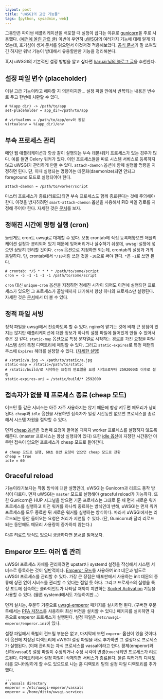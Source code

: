```yaml
---
layout: post
title: "uWSGI의 고급 기능들"
tags: [python, sysadmin, web]
---
```


그동안은 파이썬 애플리케이션을 배포할 때 설정이 쉽다는 이유로 [gunicorn](http://gunicorn.org/)을 주로 사용했다. ([예전에 올린 관련 글](http://dittos.github.io/2014/09/21/python-web-app-deploy/)) 이번에 우연히 [uWSGI](http://uwsgi-docs.readthedocs.org/)의 여러가지 기능에 대해 알게 되었는데, 호기심이 생겨 문서를 읽으면서 이것저것 적용해보았다. [공식 문서](http://uwsgi-docs.readthedocs.org/)가 잘 쓰여있긴 하지만 워낙 기능이 방대해서 유용할만한 기능을 정리해본다.

혹시 uWSGI의 기본적인 설정 방법을 알고 싶다면 [haruair님의 블로그 글](http://haruair.com/blog/1900)을 추천한다.


## 설정 파일 변수 (placeholder)

이걸 고급 기능이라고 해야할 지 의문이지만... 설정 파일 안에서 반복되는 내용은 변수로 두고 한번에 치환할 수 있다.

```
# %(app_dir) -> /path/to/app
set-placeholder = app_dir=/path/to/app

# virtualenv = /path/to/app/env와 동일
virtualenv = %(app_dir)/env
```


## 부속 프로세스 관리

메인 웹 애플리케이션과 항상 같이 실행되는 부속 데몬/워커 프로세스가 있는 경우가 많다. 예를 들면 Celery 워커가 있다. 이런 프로세스들을 따로 시스템 서비스로 등록하지 않고 uWSGI가 관리하게 만들 수 있다. `attach-daemon` 옵션에 함께 실행할 명령을 지정하면 된다. 단, 이때 실행되는 명령어는 데몬화(daemonize)되면 안되고 foreground 모드로 실행되어야 한다.

```
attach-daemon = /path/to/worker/script
```

마스터 프로세스가 종료(리로드)되면 부속 프로세스도 함께 종료된다는 것에 주의해야 한다. 이것을 방지하려면 `smart-attach-daemon` 옵션을 사용해서 PID 파일 경로를 지정해 주어야 한다. 자세한 것은 [문서](http://uwsgi-docs.readthedocs.org/en/latest/AttachingDaemons.html)를 보자.


## 정해진 시간에 명령 실행 (cron)

놀랍게도 cron도 uwsgi로 대체할 수 있다. 보통 crontab에 직접 등록해놓으면 애플리케이션 설정과 분리되어 있기 때문에 잊어버리거나 실수하기 쉬운데, uwsgi 설정에 넣으면 상당히 편리할 것이다. `cron` 옵션으로 지정하면 되는데, crontab의 설정과 거의 동일하다. 단, crontab에서 `*/10`처럼 쓰던 것을 `-10`으로 써야 한다. `*`은 `-1`로 쓰면 된다.

```
# crontab: */5 * * * * /path/to/some/script
cron = -5 -1 -1 -1 -1 /path/to/some/script
```

`cron` 대신 `unique-cron` 옵션을 지정하면 정해진 시각이 되어도 이전에 실행되던 프로세스가 있으면 그 프로세스가 끝날때까지 대기해서 항상 하나의 프로세스만 실행된다. 자세한 것은 [문서](http://uwsgi-docs.readthedocs.org/en/latest/Cron.html)에서 더 볼 수 있다.


## 정적 파일 서빙

정적 파일을 uwsgi에서 전송하도록 할 수 있다. nginx에 맡기는 것에 비해 큰 장점이 있지는 않지만 애플리케이션에 대한 정보가 하나의 설정 파일에 들어있게 만들 수 있어서 좋은 것 같다. `static-map` 옵션으로 특정 문자열로 시작하는 경로를 가진 요청을 파일시스템 상의 특정 디렉토리에 매핑할 수 있다. 그리고 `static-expires`로 특정 패턴의 주소에 `Expires` 헤더를 설정할 수 있다. ([자세한 설명](http://uwsgi-docs.readthedocs.org/en/latest/StaticFiles.html))

```
# /static/a.jpg -> /path/to/static/a.jpg
static-map = /static=/path/to/static
# /static/build/로 시작하는 요청의 만료일을 요청 시각으로부터 2592000초 이후로 설정
static-expires-uri = /static/build/* 2592000
```


## 접속자가 없을 때 프로세스 종료 (cheap 모드)

어드민 툴 같은 서비스는 아주 자주 사용하지는 않기 때문에 항상 켜두면 메모리가 낭비된다. `cheap`과 `idle` 옵션을 사용하면 접속자가 일정 시간동안 없으면 프로세스를 종료해서 시스템 자원을 절약할 수 있다.

먼저 [cheap 옵션](http://uwsgi-docs.readthedocs.org/en/latest/Options.html#cheap)은 첫번째 요청이 들어올 때까지 worker 프로세스를 실행하지 않도록 해준다. (master 프로세스는 항상 실행되어 있다) 또한 [idle 옵션](http://uwsgi-docs.readthedocs.org/en/latest/Options.html#idle)에 지정한 시간동안 아무런 접속이 없으면 프로세스가 cheap 모드로 들어간다.

```
# cheap 모드로 실행, 60초 동안 요청이 없으면 cheap 모드로 전환
cheap = true
idle = 60
```


## Graceful reload

기능이라기보다는 작동 방식에 대한 설명인데, uWSGI는 Gunicorn과 리로드 동작 방식이 다르다. 먼저 uWSGI는 `master` 모드로 실행해야 graceful reload가 가능하다. 또한 Gunicorn은 HUP 시그널을 받으면 기존 프로세스는 그대로 둔 채 먼저 새로운 워커 프로세스를 실행하고 이전 워커를 하나씩 종료하는 방식인데 반해, uWSGI는 먼저 워커 프로세스를 모두 종료한 뒤 새로운 워커를 실행하는 방식이다. 따라서 uWSGI에서는 리로드되는 동안 들어오는 요청은 처리가 지연될 수 있다. (단, Gunicorn과 달리 리로드 되는 동안에도 메모리 사용량이 증가하지 않는다.)

다른 리로드 방식도 있으니 궁금하다면 [문서](http://uwsgi-docs.readthedocs.org/en/latest/articles/TheArtOfGracefulReloading.html)를 읽어보자.


## Emperor 모드: 여러 앱 관리

uWSGI 프로세스 자체를 관리하려면 upstart나 systemd 설정을 작성해서 시스템 서비스로 등록하는 것이 일반적이다. [Emperor 모드](http://uwsgi-docs.readthedocs.org/en/latest/Emperor.html)를 사용하여 init 데몬과 별도로 uWSGI 프로세스를 관리할 수 있다. 가장 큰 장점은 배포판에서 사용하는 init 데몬의 종류에 상관 없이 서비스를 관리할 수 있다는 점일 듯 하다. 그리고 프로세스의 실행을 특정 포트에 접속하는 클라이언트가 나타날 때까지 지연하는 [Socket Activation](http://uwsgi-docs.readthedocs.org/en/latest/Changelog-1.9.1.html#on-demand-vassals) 기능을 사용할 수 있다. (물론 systemd에서도 가능하지만...)

먼저 설치는, 우분투 기준으로 [uwsgi-emperor](http://packages.ubuntu.com/vivid/uwsgi-emperor) 패키지를 설치하면 된다. (구버전 우분투에서는 [PPA 저장소](https://launchpad.net/~chris-lea/+archive/ubuntu/uwsgi)를 사용하여 최신 버전을 설치할 수 있다.) 패키지를 설치하면 자동으로 emperor 프로세스가 실행된다. 설정 파일은 `/etc/uwsgi-emperor/emperor.ini`에 있다.

설정 파일에서 특별히 건드릴 부분은 없고, 마지막에 보면 `emperor` 옵션이 있을 것이다. 이 옵션에 지정된 디렉토리에 uWSGI 설정 파일을 새로 추가하면 그 설정대로 프로세스가 실행된다. (이때 관리되는 자식 프로세스를 vassal이라고 한다. 황제(emperor)와 신하(vassal)!) 설정 파일이 수정되거나 수정 시각이 변경(`touch`)되면 프로세스가 리로드된다. 디렉토리에서 설정 파일이 삭제되면 서비스가 종료된다. 물론 여러개의 디렉토리를 모니터링하게 할 수도 있으므로 나는 홈 디렉토리 밑의 설정 파일 디렉토리를 추가했다.

```
...
# vassals directory
emperor = /etc/uwsgi-emperor/vassals
emperor = /home/ditto/uwsgi-services
```